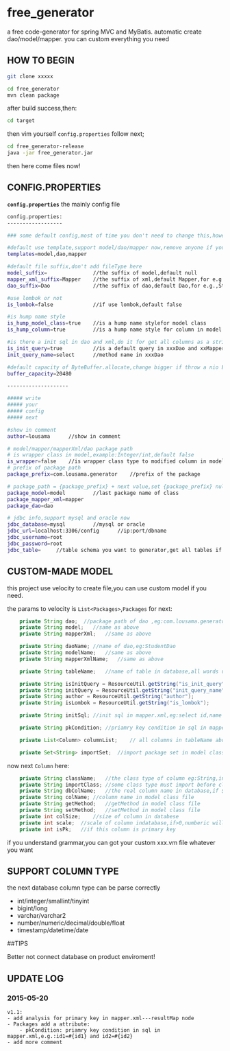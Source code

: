 # free_generator

a free code-generator for spring MVC and MyBatis.
automatic create dao/model/mapper.
you can custom everything you need

## HOW TO BEGIN
``` bash
git clone xxxxx
```
``` bash
cd free_generator
mvn clean package
```
after build success,then:

``` bash
cd target
```
then vim yourself `config.properties` follow next;

``` bash
cd free_generator-release
java -jar free_generator.jar
```
then here come files now!

## CONFIG.PROPERTIES

**`config.properties`** the mainly config file

``` bash
config.properties:
------------------

### some default config,most of time you don't need to change this,however,except you really need.

#default use template,support model/dao/mapper now,remove anyone if you don't need
templates=model,dao,mapper

#default file suffix,don't add fileType here
model_suffix=               //the suffix of model,default null
mapper_xml_suffix=Mapper    //the suffix of xml,default Mapper,for e.g.,StudentMapper
dao_suffix=Dao              //the suffix of dao,default Dao,for e.g.,StudentDao, someone maybe still need Mapper

#use lombok or not
is_lombok=false             //if use lombok,default false

#is hump name style
is_hump_model_class=true    //is a hump name stylefor model class
is_hump_column=true         //is a hump name style for column in model

#is there a init sql in dao and xml,do it for get all columns as a string show.
is_init_query=true          //is a default query in xxxDao and xxMapper
init_query_name=select      //method name in xxxDao

#default capacity of ByteBuffer.allocate,change bigger if throw a nio Exception
buffer_capacity=20480

--------------------

##### write
##### your
##### config
##### next

#show in comment
author=lousama      //show in comment

# model/mapper/mapperXml/dao package path
# is wrapper class in model,example:Integer/int,default false
is_wrapper=false    //is wrapper class type to modified column in model,e.g.,Integer/Long,or int/long
# prefix of package path
package_prefix=com.lousama.generator    //prefix of the package

# package_path = {package_prefix} + next value,set {package_prefix} null if you wanna define next
package_model=model         //last package name of class
package_mapper_xml=mapper
package_dao=dao

# jdbc info,support mysql and oracle now
jdbc_database=mysql         //mysql or oracle
jdbc_url=localhost:3306/config      //ip:port/dbname
jdbc_username=root
jdbc_password=root
jdbc_table=     //table schema you want to generator,get all tables if be null

```
## CUSTOM-MADE MODEL
this project use velocity to create file,you can use custom model if you need.

the params to velocity is `List<Packages>`,`Packages` for next:

``` java
    private String dao;  //package path of dao ,eg:com.lousama.generator.dao
    private String model;   //same as above
    private String mapperXml;   //same as above

    private String daoName; //name of dao,eg:StudentDao
    private String modelName;   //same as above
    private String mapperXmlName;   //same as above

    private String tableName;   //name of table in database,all words upper

    private String isInitQuery = ResourceUtil.getString("is_init_query");
    private String initQuery = ResourceUtil.getString("init_query_name");
    private String author = ResourceUtil.getString("author");
    private String isLombok = ResourceUtil.getString("is_lombok");

    private String initSql; //init sql in mapper.xml,eg:select id,name from table

    private String pkCondition; //priamry key condition in sql in mapper.xml,eg:id1=#{id1} and id2=#{id2}

    private List<Column> columnList;    // all columns in tableName above

    private Set<String> importSet;  //import package set in model class
```
now next `Column` here:
``` java
    private String className;   //the class type of column eg:String,int,BigDecimal
    private String importClass; //some class type must import before class,eg:java.math.BigDecimal
    private String dbColName;   //the real column name in database,if ${is_hump_column}=false,it will same as colName next;
    private String colName; //column name in model class file
    private String getMethod;   //getMethod in model class file
    private String setMethod;   //setMethod in model class file
    private int colSize;    //size of column in databese
    private int scale;  //scale of column indatabase,if>0,numberic will parse BigDecimal
    private int isPk;   //if this column is primary key
```
if you understand grammar,you can got your custom xxx.vm file whatever you want


## SUPPORT COLUMN TYPE

the next database column type can be parse correctly
- int/integer/smallint/tinyint
- bigint/long
- varchar/varchar2
- number/numeric/decimal/double/float
- timestamp/datetime/date

##TIPS

 Better not connect database on product enviroment!

## UPDATE LOG

### 2015-05-20
    v1.1:
    - add analysis for primary key in mapper.xml---resultMap node
    - Packages add a attribute:
        - pkCondition: priamry key condition in sql in mapper.xml,e.g.:id1=#{id1} and id2=#{id2}
    - add more comment






